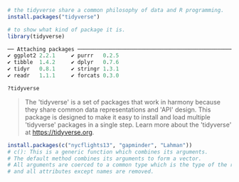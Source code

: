 ```R
# the tidyverse share a common philosophy of data and R programming.
install.packages("tidyverse")
```

```R
# to show what kind of package it is.
library(tidyverse)

── Attaching packages ────────────────────────────────────────────────────────────────────────── tidyverse 1.2.1 ──
✔ ggplot2 2.2.1     ✔ purrr   0.2.5
✔ tibble  1.4.2     ✔ dplyr   0.7.6
✔ tidyr   0.8.1     ✔ stringr 1.3.1
✔ readr   1.1.1     ✔ forcats 0.3.0
```

```R
?tidyverse
```

> The 'tidyverse' is a set of packages that work in harmony because they share common data representations and 'API' design. This package is designed to make it easy to install and load multiple 'tidyverse' packages in a single step. Learn more about the 'tidyverse' at <https://tidyverse.org>.

```R
install.packages(c("nycflights13", "gapminder", "Lahman"))
# c(): This is a generic function which combines its arguments.
# The default method combines its arguments to form a vector.
# All arguments are coerced to a common type which is the type of the returned value,
# and all attributes except names are removed.
```